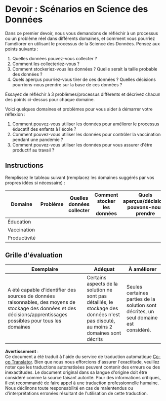 <!--
CO_OP_TRANSLATOR_METADATA:
{
  "original_hash": "4e0f1773b9bee1be3b28f9fe2c71b3de",
  "translation_date": "2025-08-24T12:37:35+00:00",
  "source_file": "1-Introduction/01-defining-data-science/assignment.md",
  "language_code": "fr"
}
-->
# Devoir : Scénarios en Science des Données

Dans ce premier devoir, nous vous demandons de réfléchir à un processus ou un problème réel dans différents domaines, et comment vous pourriez l'améliorer en utilisant le processus de la Science des Données. Pensez aux points suivants :

1. Quelles données pouvez-vous collecter ?
1. Comment les collecteriez-vous ?
1. Comment stockeriez-vous les données ? Quelle serait la taille probable des données ?
1. Quels aperçus pourriez-vous tirer de ces données ? Quelles décisions pourrions-nous prendre sur la base de ces données ?

Essayez de réfléchir à 3 problèmes/processus différents et décrivez chacun des points ci-dessus pour chaque domaine.

Voici quelques domaines et problèmes pour vous aider à démarrer votre réflexion :

1. Comment pouvez-vous utiliser les données pour améliorer le processus éducatif des enfants à l'école ?
1. Comment pouvez-vous utiliser les données pour contrôler la vaccination pendant une pandémie ?
1. Comment pouvez-vous utiliser les données pour vous assurer d'être productif au travail ?

## Instructions

Remplissez le tableau suivant (remplacez les domaines suggérés par vos propres idées si nécessaire) :

| Domaine | Problème | Quelles données collecter | Comment stocker les données | Quels aperçus/décisions pouvons-nous prendre | 
|---------|----------|---------------------------|-----------------------------|---------------------------------------------|
| Éducation | | | | |
| Vaccination | | | | |
| Productivité | | | | |

## Grille d'évaluation

Exemplaire | Adéquat | À améliorer
--- | --- | -- |
A été capable d'identifier des sources de données raisonnables, des moyens de stockage des données et des décisions/apprentissages possibles pour tous les domaines | Certains aspects de la solution ne sont pas détaillés, le stockage des données n'est pas discuté, au moins 2 domaines sont décrits | Seules certaines parties de la solution sont décrites, un seul domaine est considéré.

**Avertissement** :  
Ce document a été traduit à l'aide du service de traduction automatique [Co-op Translator](https://github.com/Azure/co-op-translator). Bien que nous nous efforcions d'assurer l'exactitude, veuillez noter que les traductions automatisées peuvent contenir des erreurs ou des inexactitudes. Le document original dans sa langue d'origine doit être considéré comme la source faisant autorité. Pour des informations critiques, il est recommandé de faire appel à une traduction professionnelle humaine. Nous déclinons toute responsabilité en cas de malentendus ou d'interprétations erronées résultant de l'utilisation de cette traduction.